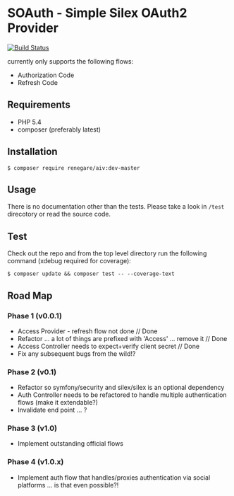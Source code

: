 # SOAuth - Simple Silex OAuth2 Provider

[![Build Status](https://travis-ci.org/renegare/soauth.png?branch=master)](https://travis-ci.org/renegare/soauth)

currently only supports the following flows:

* Authorization Code
* Refresh Code

## Requirements

* PHP 5.4
* composer (preferably latest)

## Installation

```
$ composer require renegare/aiv:dev-master
```

## Usage

There is no documentation other than the tests. Please take a look in ```/test``` direcotory or read the source
code.

## Test

Check out the repo and from the top level directory run the
following command (xdebug required for coverage):

```
$ composer update && composer test -- --coverage-text
```

## Road Map

### Phase 1 (v0.0.1)

* Access Provider - refresh flow not done // Done
* Refactor ... a lot of things are prefixed with 'Access' ... remove it // Done
* Access Controller needs to expect+verify client secret // Done
* Fix any subsequent bugs from the wild!?

### Phase 2 (v0.1)

* Refactor so symfony/security and silex/silex is an optional dependency
* Auth Controller needs to be refactored to handle multiple authentication flows (make it extendable?)
* Invalidate end point ... ?

### Phase 3 (v1.0)

* Implement outstanding official flows

### Phase 4 (v1.0.x)

* Implement auth flow that handles/proxies authentication via social platforms ... is that even possible?!
